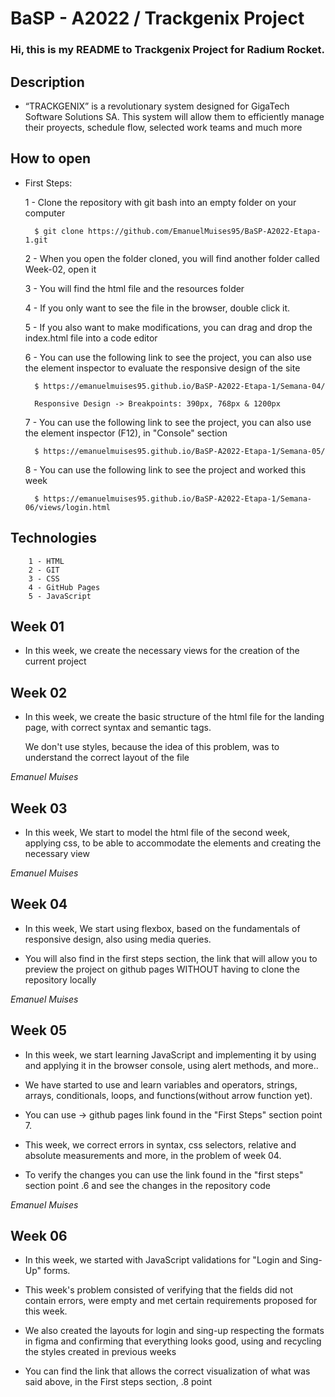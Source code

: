 # BaSP - A2022 / Trackgenix Project

### Hi, this is my README to Trackgenix Project for Radium Rocket.

## Description

- “TRACKGENIX” is a revolutionary system designed for GigaTech Software Solutions SA. This system will allow them to efficiently manage their proyects, schedule flow, selected work teams and much more

## How to open

- First Steps:

    1 - Clone the repository with git bash into an empty folder on your computer
        
        $ git clone https://github.com/EmanuelMuises95/BaSP-A2022-Etapa-1.git
    
    2 - When you open the folder cloned, you will find another folder called Week-02, open it

    3 - You will find the html file and the resources folder

    4 - If you only want to see the file in the browser, double click it.

    5 - If you also want to make modifications, you can drag and drop the index.html file into a code editor

    6 - You can use the following link to see the project, you can also use the element inspector to evaluate the 
        responsive design of the site

        $ https://emanuelmuises95.github.io/BaSP-A2022-Etapa-1/Semana-04/

    	Responsive Design -> Breakpoints: 390px, 768px & 1200px

    7 - You can use the following link to see the project, you can also use the element inspector (F12), in "Console" 
        section

        $ https://emanuelmuises95.github.io/BaSP-A2022-Etapa-1/Semana-05/

    8 - You can use the following link to see the project and worked this week

        $ https://emanuelmuises95.github.io/BaSP-A2022-Etapa-1/Semana-06/views/login.html

## Technologies

        1 - HTML
        2 - GIT
        3 - CSS
        4 - GitHub Pages
        5 - JavaScript 

## Week 01

- In this week, we create the necessary views for the creation of the current project

## Week 02

- In this week, we create the basic structure of the html file for the landing page, with correct syntax and semantic tags. 
  
  We don't use styles, because the idea of ​​this problem, was to understand the correct layout of the file

_Emanuel Muises_

## Week 03 

- In this week, We start to model the html file of the second week, applying css, to be able to accommodate the elements 
  and creating the necessary view

_Emanuel Muises_

## Week 04 

- In this week, We start using flexbox, based on the fundamentals of responsive design, also using media queries.

- You will also find in the first steps section, the link that will allow you to preview the project on github pages 
  WITHOUT having to clone the repository locally

_Emanuel Muises_

## Week 05 

- In this week, we start learning JavaScript and implementing it by using and applying it in the browser console, using 
  alert methods, and more..

- We have started to use and learn variables and operators, strings, arrays, conditionals, loops, and 
  functions(without arrow function yet).

- You can use -> github pages link found in the "First Steps" section point 7.

- This week, we correct errors in syntax, css selectors, relative and absolute measurements and more, in the
  problem of week 04.

- To verify the changes you can use the link found in the "first steps" section point .6 and see the changes
  in the repository code

_Emanuel Muises_

## Week 06

- In this week, we started with JavaScript validations for "Login and Sing-Up" 
  forms.

- This week's problem consisted of verifying that the fields did not contain
  errors, were empty and met certain requirements proposed for this week.

- We also created the layouts for login and sing-up respecting the formats in figma 
  and confirming that everything looks good, using and recycling the styles created
  in previous weeks

- You can find the link that allows the correct visualization of what was said 
  above, in the First steps section, .8 point